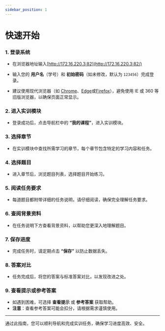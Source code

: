 ```yaml
---
sidebar_position: 1
---
```


# 快速开始

### 1. 登录系统

- 在浏览器地址输入[http://172.16.220.3:82](http://172.16.220.3:82/)

- 输入您的 **用户名**（学号）和 **初始密码**（如未修改，默认为 `123456`）完成登录。

- 建议使用现代浏览器（如 [Chrome](https://www.google.com/chrome/)、[Edge](https://www.microsoft.com/edge)或[Firefox](https://www.mozilla.org/en-US/firefox/new/)），避免使用 IE 或 360 等旧版浏览器，以确保页面正常显示。

### 2. 进入实训模块

- 登录成功后，点击导航栏中的 **“我的课程”**，进入实训模块。

### 3. 选择章节

- 在实训模块中查找所需学习的章节，每个章节包含特定的学习内容和任务。

### 4. 选择题目

- 进入章节后，浏览题目列表，选择题目开始练习。

### 5. 阅读任务要求

- 每道题目都附带详细的任务说明，请仔细阅读，确保完全理解任务要求。

### 6. 查阅背景资料

- 在任务说明下方查看背景资料，以帮助您更深入地理解题目。

### 7. 保存进度

- 完成任务时，请定期点击 **“保存”** 以防止数据丢失。

### 8. 答案对比

- 任务完成后，将您的答案与标准答案对比，以发现改进之处。

### 9. 查看提示或参考答案

- 如遇到困难，可选择 **查看提示** 或 **参考答案** 获取帮助。
- **注意**：查看参考答案可能会扣分，请根据需求谨慎使用。

---

通过此指南，您可以顺利导航和完成实训任务，确保学习进度高效、安全。
